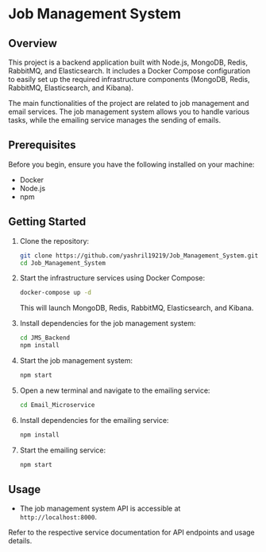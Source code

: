 # Job Management System

## Overview

This project is a backend application built with Node.js, MongoDB, Redis, RabbitMQ, and Elasticsearch. It includes a Docker Compose configuration to easily set up the required infrastructure components (MongoDB, Redis, RabbitMQ, Elasticsearch, and Kibana).

The main functionalities of the project are related to job management and email services. The job management system allows you to handle various tasks, while the emailing service manages the sending of emails.

## Prerequisites

Before you begin, ensure you have the following installed on your machine:

- Docker
- Node.js
- npm

## Getting Started

1. Clone the repository:

    ```bash
    git clone https://github.com/yashril19219/Job_Management_System.git
    cd Job_Management_System
    ```

2. Start the infrastructure services using Docker Compose:

    ```bash
    docker-compose up -d
    ```

   This will launch MongoDB, Redis, RabbitMQ, Elasticsearch, and Kibana.

3. Install dependencies for the job management system:

    ```bash
    cd JMS_Backend
    npm install
    ```

4. Start the job management system:

    ```bash
    npm start
    ```

5. Open a new terminal and navigate to the emailing service:

    ```bash
    cd Email_Microservice
    ```

6. Install dependencies for the emailing service:

    ```bash
    npm install
    ```

7. Start the emailing service:

    ```bash
    npm start
    ```

## Usage

- The job management system API is accessible at `http://localhost:8000`.



Refer to the respective service documentation for API endpoints and usage details.


